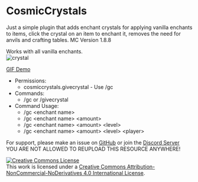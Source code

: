 # CosmicCrystals

Just a simple plugin that adds enchant crystals for applying vanilla enchants to items, click the crystal on an item to enchant it, removes the need for anvils and crafting tables. MC Version 1.8.8

Works with all vanilla enchants.<br>
![crystal](https://i.imgur.com/c1LpgO7.png)

[GIF Demo](https://i.imgur.com/95NVZhe.gifv)

- Permissions:
  - cosmiccrystals.givecrystal - Use /gc
- Commands:
  - /gc or /givecrystal
- Command Usage:
  - /gc \<enchant name\>
  - /gc \<enchant name\> \<amount\>
  - /gc \<enchant name\> \<amount\> \<level\>
  - /gc \<enchant name\> \<amount\> \<level\> \<player\>

For support, please make an issue on [GitHub](https://github.com/Puyodead1/CosmicCrystals/issues) or join the [Discord Server](https://discord.gg/tMzrSxQ)<br>
YOU ARE NOT ALLOWED TO REUPLOAD THIS RESOURCE ANYWHERE!

<a rel="license" href="http://creativecommons.org/licenses/by-nc-nd/4.0/"><img alt="Creative Commons License" style="border-width:0" src="https://i.creativecommons.org/l/by-nc-nd/4.0/88x31.png" /></a><br />This work is licensed under a <a rel="license" href="http://creativecommons.org/licenses/by-nc-nd/4.0/">Creative Commons Attribution-NonCommercial-NoDerivatives 4.0 International License</a>.
